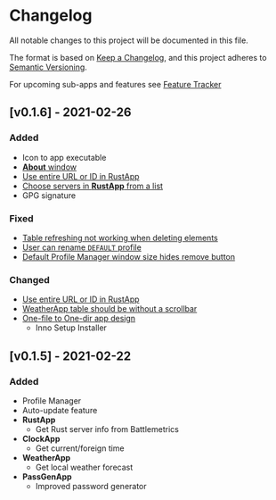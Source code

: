 # Changelog
All notable changes to this project will be documented in this file.

The format is based on [Keep a Changelog](https://keepachangelog.com/en/1.0.0/),
and this project adheres to [Semantic Versioning](https://semver.org/spec/v2.0.0.html).

For upcoming sub-apps and features see [Feature Tracker](https://github.com/Finoozer/PyPanel/projects/2)

## [v0.1.6] - 2021-02-26
### Added 
* Icon to app executable
* [**About** window](https://github.com/Finoozer/PyPanel/issues/1)
* [Use entire URL or ID in RustApp](https://github.com/Finoozer/PyPanel/issues/23) 
* [Choose servers in **RustApp** from a list](https://github.com/Finoozer/PyPanel/issues/30)
* GPG signature

### Fixed
* [Table refreshing not working when deleting elements](https://github.com/Finoozer/PyPanel/issues/4)
* [User can rename `DEFAULT` profile](https://github.com/Finoozer/PyPanel/issues/22)
* [Default Profile Manager window size hides remove button](https://github.com/Finoozer/PyPanel/issues/32)

### Changed
* [Use entire URL or ID in RustApp](https://github.com/Finoozer/PyPanel/issues/23)
* [WeatherApp table should be without a scrollbar](https://github.com/Finoozer/PyPanel/issues/28)
* [One-file to One-dir app design](https://github.com/Finoozer/PyPanel/issues/17)
  * Inno Setup Installer

## [v0.1.5] - 2021-02-22
### Added
* Profile Manager
* Auto-update feature
* **RustApp**
    * Get Rust server info from Battlemetrics
* **ClockApp**
    * Get current/foreign time
* **WeatherApp**
    * Get local weather forecast
* **PassGenApp**
    * Improved password generator


